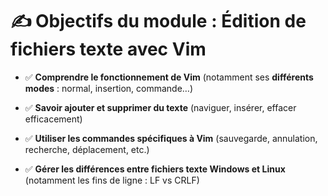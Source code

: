 # **✍️ Objectifs du module : Édition de fichiers texte avec Vim**


- ✅ **Comprendre le fonctionnement de Vim** (notamment ses **différents modes** : normal, insertion, commande…)



- ✅ **Savoir ajouter et supprimer du texte** (naviguer, insérer, effacer efficacement)



- ✅ **Utiliser les commandes spécifiques à Vim** (sauvegarde, annulation, recherche, déplacement, etc.)



- ✅ **Gérer les différences entre fichiers texte Windows et Linux** (notamment les fins de ligne : LF vs CRLF)

